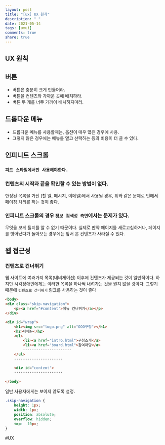 ```yaml
---
layout: post
title: "[ux] UX 원칙"
description: " "
date: 2021-05-14
tags: [uxui]
comments: true
share: true
---
```


## UX 원칙

## 버튼

- 버튼은 충분히 크게 만들어라.
- 버튼을 컨텐츠와 가까운 곳에 배치하라.
- 버튼 두 개를 너무 가까이 배치하지마라.

## 드롭다운 메뉴
- 드롭다운 메뉴를 사용할때는, 옵션이 매우 많은 경우에 사용.
- 그렇지 않은 경우에는 메뉴를 열고 선택하는 등의 비용이 더 클 수 있다.


## 인피니트 스크롤

###  `피드 스타일에서만 사용해야한다.`

### 컨텐츠의 시작과 끝을 확인할 수 있는 방법이 없다.

한정된 목록을 가진 (할 일, 메시지, 이메일)에서 사용될 경우,  위와 같은 문제로 인해서 페이징 처리를 하는 것이 좋다.


### 인피니트 스크롤의 경우 `정보 검색성 측면`에서는 문제가 있다.

무엇을 보게 될지를 알 수 없기 때문이다. 실제로 만약 페이지를 새로고침하거나, 페이지를 벗어났다가 돌아오는 경우에는 앞서 본 컨텐츠가 사라질 수 있다.



## 웹 접근성

### 컨텐츠로 건너뛰기

웹 사이트에 여러가지 목록(네비게이션) 이후에 컨텐츠가 제공되는 것이 일반적이다.  하지만 시각장애인에게는 이러한 목록을 하나씩 내려가는 것을 원치 않을 것이다. 그렇기 때문에 `컨텐츠로 건너뛰기`  링크를 사용하는 것이 좋다


```html
<body>
<div class="skip-navigation">
	<p><a href="#content">메뉴 건너뛰기</a></p>
</div>

<div id="wrap">
	<h1><img src="logo.png" alt="OOO구청"></h1>
	<h2>대메뉴</h2>
	<ul>
		<li><a href="intro.html">구청소개</a>
		<li><a href="board.html">참여마당</a>
		----------------------
	</ul>
	----------------------

	<div id="content">
	----------------------

</body>
```

일반 사용자에게는 보이지 않도록 설정.
```css
.skip-navigation {
	height: 1px;
	width: 1px;
	position: absolute;
	overflow: hidden;
	top: -10px;
}
```



#UX